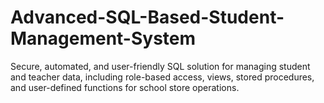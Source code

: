 # Advanced-SQL-Based-Student-Management-System
Secure, automated, and user-friendly SQL solution for managing student and teacher data, including role-based access, views, stored procedures, and user-defined functions for school store operations.

